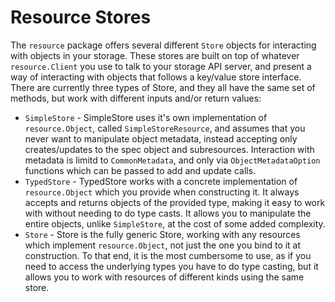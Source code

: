 # Resource Stores

The `resource` package offers several different `Store` objects for interacting with objects in your storage. 
These stores are built on top of whatever `resource.Client` you use to talk to your storage API server, 
and present a way of interacting with objects that follows a key/value store interface. 
There are currently three types of Store, and they all have the same set of methods, but work with different inputs and/or return values:

* `SimpleStore` - SimpleStore uses it's own implementation of `resource.Object`, called `SimpleStoreResource`, and assumes that you never want to manipulate object metadata, 
    instead accepting only creates/updates to the spec object and subresources. Interaction with metadata is limitd to `CommonMetadata`, and only via `ObjectMetadataOption` 
    functions which can be passed to add and update calls.
* `TypedStore` - TypedStore works with a concrete implementation of `resource.Object` which you provide when constructing it. 
    It always accepts and returns objects of the provided type, making it easy to work with without needing to do type casts. 
    It allows you to manipulate the entire objects, unlike `SimpleStore`, at the cost of some added complexity.
* `Store` - Store is the fully generic Store, working with any resources which implement `resource.Object`, not just the one you bind to it at construction. 
    To that end, it is the most cumbersome to use, as if you need to access the underlying types you have to do type casting, 
    but it allows you to work with resources of different kinds using the same store.